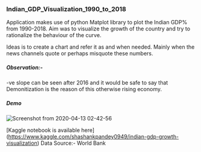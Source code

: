 ### Indian_GDP_Visualization_1990_to_2018

Application makes use of python Matplot library to plot the Indian GDP% from 1990-2018. Aim was to visualize the growth of the country and try to rationalize the behaviour of the curve.

Ideas is to create a chart and refer it as and when needed. Mainly when the news channels quote or perhaps misquote these numbers.

##### Observation:-
-ve slope can be seen after 2016 and it would be safe to say that Demonitization is the reason of this otherwise rising economy.

##### Demo
![Screenshot from 2020-04-13 02-42-56](https://user-images.githubusercontent.com/25440265/79083863-0ccf4080-7d31-11ea-9867-8933ab0d0420.png)

[Kaggle notebook is available here] (https://www.kaggle.com/shashankpandey0949/indian-gdp-growth-visualization)
Data Source:-  World Bank

